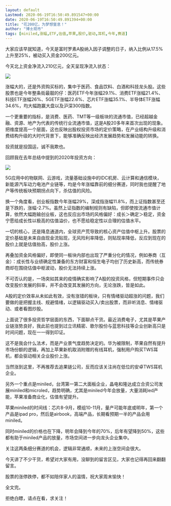 ```yaml
---
layout: default
Lastmod: 2020-06-19T16:50:49.891547+00:00
date: 2020-06-19T16:50:49.891394+00:00
title: "花200亿，为梦想窒息！"
author: "博士观市"
tags: [miniled,涨幅,ETF,估值,苹果,股价,驱动,耳机,今年,赛道]
---
```


大家应该早就知道，今天是富时罗素A股纳入因子调整的日子，纳入比例从17.5%上升至25%，被动买入资金200亿元。

今天北上资金净流入210亿元，全天呈现净流入状态：

![](https://images.weserv.nl/?url=https%3A//mmbiz.qpic.cn/mmbiz_jpg/Qxb4NEh5ABicsrooyNu4YjzuPUIWXcXuKW0wfmdz2dNemhNJrgFo1ibDrLA0q5kOSJxcDVpLGXYyvhibAGSMlzwjA/640%3Fwx_fmt%3Djpeg)

  

涨幅大的，还是外资购买标的，集中于医药、食品饮料、白酒和科技龙头股。这些股票也是今年整条街最靓的仔：医药ETF今年涨幅29.1%、消费ETF涨幅21.4%、科技ETF涨幅26%、5GETF涨幅22.6%、芯片ETF涨幅35.1%、半导体ETF涨幅34.6%，均大幅跑赢大盘以及沪深300指数。

一个更重要的指标，是消费、医药、TMT等一级板块的流通市值，已经超越金融、资源、地产为代表的传统行业流通市值，这是A股20多年来首次出现的现象。把维度提高一个层面，这也反映出股权投资市场的定价策略，在产业结构升级和消费结构升级的大时代背景下，能够准确反映出经济发展趋势和发展动能的转换。

投资就是投国运，诚不我欺也。

回顾我在去年总结中提到的2020年投资方向：

![](https://images.weserv.nl/?url=https%3A//mmbiz.qpic.cn/mmbiz_jpg/Qxb4NEh5ABicsrooyNu4YjzuPUIWXcXuKpIDULmnXk7LJ5AH1mkicVGg2bR2j4daykzTeKdTShxakNJuqZ53WL7w/640%3Fwx_fmt%3Djpeg)

  

5G应用中的物联网、云游戏，流量基础设施中的IDC机房、云计算和通信模块，新能源汽车动力电池产业链等，均是今年涨幅靠前的细分赛道，同时我也提醒了地产等传统板块预期拐点向下，杀估值的风险。

换一个角度看，创业板指数今年涨幅29%，深成指涨幅11.8%，而上证指数甚至还是下跌的，涨幅-2.7%。虽然上证指数的编制规则有缺陷，但即使按流通市值计算，依然大幅跑输创业板，这也反应出市场的风格偏好：成长＞确定＞稳定，资金宁愿给成长性以极高的估值溢价，也不愿给稳定性以合理的估值水平。

一切的核心，还是降息通道内，全球资产荒导致的核心资产估值中枢上升。股票的定价基础是未来自由现金流贴现，无风险利率降低，则贴现率降低，反应到现在的股价上就是估值抬高，股价上涨。

再叠加资金风格偏好，即使同一板块内部也出现了严重分化的情况，例如券商（互金）：成长性与业绩确定性兼备的东方财富和恒生电子均创了历史新高，而传统券商却在围绕估值中枢波动，股价无法持续上涨。

不可否认的是，一场突如其来的疫情确实影响了A股的投资风格，但短期事件只会改变股价发展的斜率，并不会改变其发展的方向，无论涨跌，皆是如此。

A股的定价效率从未如此有效，没有涨错的板块，只有情绪驱动超涨的问题，我们要做的是把握主线、规避情绪，以逻辑驱动买入/卖出股票，而非听消息、情绪驱动、或者看图炒股。

上面说了很多投资哲学层面的东西，下面聊点干货。最近消费电子，尤其是苹果产业链涨势良好，我此前也提到过立讯精密、歌尔股份与蓝思科技等企业创新高只是时间问题，现在一一得到印证。

这不是我会什么法术，而是产业景气度趋势决定的。华为被限制，苹果自然有提升市场份额的逻辑，再加上苹果新机取消附赠的有线耳机，强制用户购买TWS耳机，都会驱动相关企业股价上涨。

当然涨到这里，不再推荐去追果链公司，反而应该关注尚在低位的安卓TWS耳机企业。

另外一个重点是miniled，台湾第一第二大面板企业，晶电和隆达成立合资公司发展miniled和microled，趋势明确，尤其是miniled今年会放量，大量消耗led产能，苹果准备商业化，估值有望提升。

苹果miniled的时间线：芯片8-9月，模组10-11月，量产可能年底或明年，第一个产品是ipad pro，然后是airbook，高端产品，长期看预期一半的产品会用miniled。

同时miniled的价格也在下降，明年会降到今年的70%，后年有望降到50%，这些都有助于miniled产品的放量，市场空间进一步向龙头企业集中。

关注这两条细分赛道的机会，逻辑非常通顺，未来的上涨空间会很大。

今天讲了不少干货，希望对大家有用，没聊到的留言区见，大家也记得再回来翻翻留言。

股票的涨停跌停，都不如陪伴家人的温情，祝大家周末愉快！

全文完。

拒绝白瞟，请点在看，求关注！

